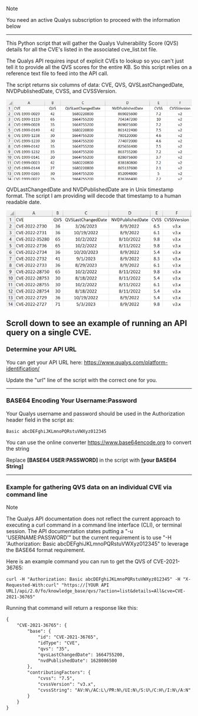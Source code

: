>[!NOTE]
>You need an active Qualys subscription to proceed with the information below

------------------------------------------------

This Python script that will gather the Qualys Vulnerability Score (QVS) details for all the CVE's listed in the associated cve_list.txt file. 

The Qualys API requires input of explicit CVEs to lookup so you can't just tell it to provide all the QVS scores for the entire KB. So this script relies on a reference text file to feed into the API call. 

The script returns six columns of data:  CVE, QVS, QVSLastChangedDate, NVDPublishedDate, CVSS, and CVSSVersion.

![Image of date columns in Unix timestamp format.](date-orig.png)

QVDLastChangedDate and NVDPublishedDate are in Unix timestamp format.  The script I am providing will decode that timestamp to a human readable date.

![Image of date columns converted to human readable format.](date-converted.png)


Scroll down to see an example of running an API query on a single CVE.
--------------------------------------------------

### Determine your API URL

You can get your API URL here: https://www.qualys.com/platform-identification/

Update the "url" line of the script with the correct one for you.

--------------------------------------------------

### BASE64 Encoding Your Username:Password

Your Qualys username and password should be used in the Authorization header field in the script as: 
```
Basic abcDEFghiJKLmnoPQRstuVWXyz012345
```

You can use the online converter https://www.base64encode.org to convert the string

Replace **[BASE64 USER:PASSWORD]** in the script with **[your BASE64 String]**

--------------------------------------------------

### Example for gathering QVS data on an individual CVE via command line

>[!NOTE]
>The Qualys API documentation does not reflect the current approach to executing a curl command in a command line interface (CLI), or terminal session. The API documentation states putting a "-u 'USERNAME:PASSWORD'" but the current requirement is to use "-H 'Authorization: Basic abcDEFghiJKLmnoPQRstuVWXyz012345" to leverage the BASE64 format requirement. 

Here is an example command you can run to get the QVS of CVE-2021-36765:

```
curl -H "Authorization: Basic abcDEFghiJKLmnoPQRstuVWXyz012345" -H "X-Requested-With:curl" "https://[YOUR API URL]/api/2.0/fo/knowledge_base/qvs/?action=list&details=All&cve=CVE-2021-36765"
```

Running that command will return a response like this:

```
{
    "CVE-2021-36765": {
        "base": {
            "id": "CVE-2021-36765",
            "idType": "CVE",
            "qvs": "35",
            "qvsLastChangedDate": 1664755200,
            "nvdPublishedDate": 1628086500
        },
        "contributingFactors": {
            "cvss": "7.5",
            "cvssVersion": "v3.x",
            "cvssString": "AV:N\/AC:L\/PR:N\/UI:N\/S:U\/C:H\/I:N\/A:N"
        }
    }
}
```